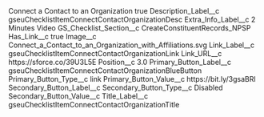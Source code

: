 <?xml version="1.0" encoding="UTF-8"?>
<CustomMetadata xmlns="http://soap.sforce.com/2006/04/metadata" xmlns:xsi="http://www.w3.org/2001/XMLSchema-instance" xmlns:xsd="http://www.w3.org/2001/XMLSchema">
    <label>Connect a Contact to an Organization</label>
    <protected>true</protected>
    <values>
        <field>Description_Label__c</field>
        <value xsi:type="xsd:string">gseuChecklistItemConnectContactOrganizationDesc</value>
    </values>
    <values>
        <field>Extra_Info_Label__c</field>
        <value xsi:type="xsd:string">2 Minutes Video</value>
    </values>
    <values>
        <field>GS_Checklist_Section__c</field>
        <value xsi:type="xsd:string">CreateConstituentRecords_NPSP</value>
    </values>
    <values>
        <field>Has_Link__c</field>
        <value xsi:type="xsd:boolean">true</value>
    </values>
    <values>
        <field>Image__c</field>
        <value xsi:type="xsd:string">Connect_a_Contact_to_an_Organization_with_Affiliations.svg</value>
    </values>
    <values>
        <field>Link_Label__c</field>
        <value xsi:type="xsd:string">gseuChecklistItemConnectContactOrganizationLink</value>
    </values>
    <values>
        <field>Link_URL__c</field>
        <value xsi:type="xsd:string">https://sforce.co/39U3L5E</value>
    </values>
    <values>
        <field>Position__c</field>
        <value xsi:type="xsd:double">3.0</value>
    </values>
    <values>
        <field>Primary_Button_Label__c</field>
        <value xsi:type="xsd:string">gseuChecklistItemConnectContactOrganizationBlueButton</value>
    </values>
    <values>
        <field>Primary_Button_Type__c</field>
        <value xsi:type="xsd:string">link</value>
    </values>
    <values>
        <field>Primary_Button_Value__c</field>
        <value xsi:type="xsd:string">https://bit.ly/3gsaBRl</value>
    </values>
    <values>
        <field>Secondary_Button_Label__c</field>
        <value xsi:nil="true"/>
    </values>
    <values>
        <field>Secondary_Button_Type__c</field>
        <value xsi:type="xsd:string">Disabled</value>
    </values>
    <values>
        <field>Secondary_Button_Value__c</field>
        <value xsi:nil="true"/>
    </values>
    <values>
        <field>Title_Label__c</field>
        <value xsi:type="xsd:string">gseuChecklistItemConnectContactOrganizationTitle</value>
    </values>
</CustomMetadata>
